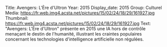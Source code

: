 Title: Avengers: L'Ère d'Ultron
Year: 2015
Display_date: 2015
Group: Culturel
Media: https://fr.web.img4.acsta.net/pictures/15/02/24/18/29/161927.jpg
Thumbnail: https://fr.web.img4.acsta.net/pictures/15/02/24/18/29/161927.jpg
Text: "Avengers: L'Ère d'Ultron" présente en 2015 une IA hors de contrôle menaçant le destin de l'humanité, illustrant les craintes populaires concernant les technologies d'intelligence artificielle non régulées.